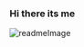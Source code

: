 ### Hi there its me
![readmeImage](https://user-images.githubusercontent.com/68996309/101536472-55133100-399a-11eb-8f54-b8fb6fb26fab.gif)
<!--
**MrBeamer/MrBeamer** is a ✨ _special_ ✨ repository because its `README.md` (this file) appears on your GitHub profile.

Here are some ideas to get you started:

- 🔭 I’m currently working on ...
- 🌱 I’m currently learning ...
- 👯 I’m looking to collaborate on ...
- 🤔 I’m looking for help with ...
- 💬 Ask me about ...
- 📫 How to reach me: ...
- 😄 Pronouns: ...
- ⚡ Fun fact: ...
-->
